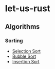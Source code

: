 # let-us-rust

## Algorithms

### Sorting
* [Selection Sort](sort/src/selection.rs)
* [Bubble Sort](sort/src/bubble.rs)
* [Insertion Sort](sort/src/insertion.rs)

